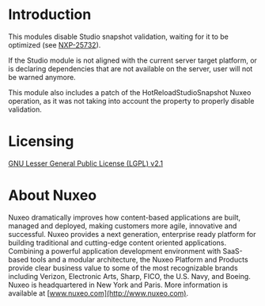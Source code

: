 # Introduction

This modules disable Studio snapshot validation, waiting for it to be optimized (see [NXP-25732](https://jira.nuxeo.com/browse/NXP-25732)).

If the Studio module is not aligned with the current server target platform, or is declaring dependencies that are not available on the server, user will not be warned anymore.

This module also includes a patch of the HotReloadStudioSnapshot Nuxeo operation, as it was not taking into account the property to properly disable validation.


# Licensing

[GNU Lesser General Public License (LGPL) v2.1](http://www.gnu.org/licenses/lgpl-2.1.html)

# About Nuxeo

Nuxeo dramatically improves how content-based applications are built, managed and deployed, making customers more agile, innovative and successful. Nuxeo provides a next generation, enterprise ready platform for building traditional and cutting-edge content oriented applications. Combining a powerful application development environment with
SaaS-based tools and a modular architecture, the Nuxeo Platform and Products provide clear business value to some of the most recognizable brands including Verizon, Electronic Arts, Sharp, FICO, the U.S. Navy, and Boeing. Nuxeo is headquartered in New York and Paris.
More information is available at [www.nuxeo.com](http://www.nuxeo.com).
